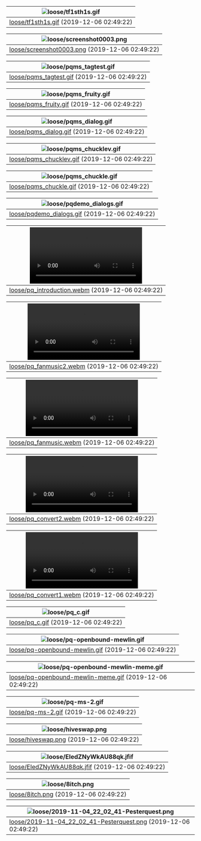 | ![loose/tf1sth1s.gif](loose/tf1sth1s.gif)             |
| ------------------------------- |
| [loose/tf1sth1s.gif](loose/tf1sth1s.gif) (2019-12-06 02:49:22) |

| ![loose/screenshot0003.png](loose/screenshot0003.png)             |
| ------------------------------- |
| [loose/screenshot0003.png](loose/screenshot0003.png) (2019-12-06 02:49:22) |

| ![loose/pqms_tagtest.gif](loose/pqms_tagtest.gif)             |
| ------------------------------- |
| [loose/pqms_tagtest.gif](loose/pqms_tagtest.gif) (2019-12-06 02:49:22) |

| ![loose/pqms_fruity.gif](loose/pqms_fruity.gif)             |
| ------------------------------- |
| [loose/pqms_fruity.gif](loose/pqms_fruity.gif) (2019-12-06 02:49:22) |

| ![loose/pqms_dialog.gif](loose/pqms_dialog.gif)             |
| ------------------------------- |
| [loose/pqms_dialog.gif](loose/pqms_dialog.gif) (2019-12-06 02:49:22) |

| ![loose/pqms_chucklev.gif](loose/pqms_chucklev.gif)             |
| ------------------------------- |
| [loose/pqms_chucklev.gif](loose/pqms_chucklev.gif) (2019-12-06 02:49:22) |

| ![loose/pqms_chuckle.gif](loose/pqms_chuckle.gif)             |
| ------------------------------- |
| [loose/pqms_chuckle.gif](loose/pqms_chuckle.gif) (2019-12-06 02:49:22) |

| ![loose/pqdemo_dialogs.gif](loose/pqdemo_dialogs.gif)             |
| ------------------------------- |
| [loose/pqdemo_dialogs.gif](loose/pqdemo_dialogs.gif) (2019-12-06 02:49:22) |

| ![loose/pq_introduction.webm](loose/pq_introduction.webm)             |
| ------------------------------- |
| [loose/pq_introduction.webm](loose/pq_introduction.webm) (2019-12-06 02:49:22) |

| ![loose/pq_fanmusic2.webm](loose/pq_fanmusic2.webm)             |
| ------------------------------- |
| [loose/pq_fanmusic2.webm](loose/pq_fanmusic2.webm) (2019-12-06 02:49:22) |

| ![loose/pq_fanmusic.webm](loose/pq_fanmusic.webm)             |
| ------------------------------- |
| [loose/pq_fanmusic.webm](loose/pq_fanmusic.webm) (2019-12-06 02:49:22) |

| ![loose/pq_convert2.webm](loose/pq_convert2.webm)             |
| ------------------------------- |
| [loose/pq_convert2.webm](loose/pq_convert2.webm) (2019-12-06 02:49:22) |

| ![loose/pq_convert1.webm](loose/pq_convert1.webm)             |
| ------------------------------- |
| [loose/pq_convert1.webm](loose/pq_convert1.webm) (2019-12-06 02:49:22) |

| ![loose/pq_c.gif](loose/pq_c.gif)             |
| ------------------------------- |
| [loose/pq_c.gif](loose/pq_c.gif) (2019-12-06 02:49:22) |

| ![loose/pq-openbound-mewlin.gif](loose/pq-openbound-mewlin.gif)             |
| ------------------------------- |
| [loose/pq-openbound-mewlin.gif](loose/pq-openbound-mewlin.gif) (2019-12-06 02:49:22) |

| ![loose/pq-openbound-mewlin-meme.gif](loose/pq-openbound-mewlin-meme.gif)             |
| ------------------------------- |
| [loose/pq-openbound-mewlin-meme.gif](loose/pq-openbound-mewlin-meme.gif) (2019-12-06 02:49:22) |

| ![loose/pq-ms-2.gif](loose/pq-ms-2.gif)             |
| ------------------------------- |
| [loose/pq-ms-2.gif](loose/pq-ms-2.gif) (2019-12-06 02:49:22) |

| ![loose/hiveswap.png](loose/hiveswap.png)             |
| ------------------------------- |
| [loose/hiveswap.png](loose/hiveswap.png) (2019-12-06 02:49:22) |

| ![loose/EIedZNyWkAU88qk.jfif](loose/EIedZNyWkAU88qk.jfif)             |
| ------------------------------- |
| [loose/EIedZNyWkAU88qk.jfif](loose/EIedZNyWkAU88qk.jfif) (2019-12-06 02:49:22) |

| ![loose/8itch.png](loose/8itch.png)             |
| ------------------------------- |
| [loose/8itch.png](loose/8itch.png) (2019-12-06 02:49:22) |

| ![loose/2019-11-04_22_02_41-Pesterquest.png](loose/2019-11-04_22_02_41-Pesterquest.png)             |
| ------------------------------- |
| [loose/2019-11-04_22_02_41-Pesterquest.png](loose/2019-11-04_22_02_41-Pesterquest.png) (2019-12-06 02:49:22) |

